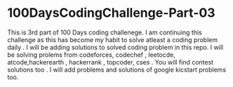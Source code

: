 # 100DaysCodingChallenge-Part-03
This is 3rd part of 100 Days coding challenege. I am continuing this challenge as this has become my habit to solve atleast a coding problem daily . I will be adding solutions to solved coding problem in this repo. I will be solving prolems from codeforces, codechef , leetocde, atcode,hackerearth , hackerrank , topcoder, cses . You will find contest solutions too . I will add problems and solutions of google kicstart problems too.
